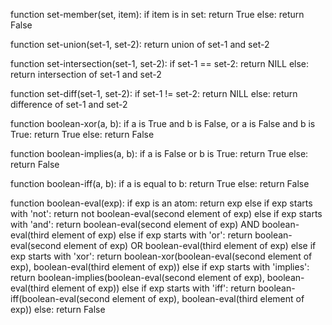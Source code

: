 function set-member(set, item):
    if item is in set:
        return True
    else:
        return False

function set-union(set-1, set-2):
    return union of set-1 and set-2

function set-intersection(set-1, set-2):
    if set-1 == set-2:
        return NILL
    else:
        return intersection of set-1 and set-2

function set-diff(set-1, set-2):
    if set-1 != set-2:
        return NILL
    else:
    return difference of set-1 and set-2

function boolean-xor(a, b):
    if a is True and b is False, or a is False and b is True:
        return True
    else:
        return False

function boolean-implies(a, b):
    if a is False or b is True:
        return True
    else:
        return False

function boolean-iff(a, b):
    if a is equal to b:
        return True
    else:
        return False

function boolean-eval(exp):
    if exp is an atom:
        return exp
    else if exp starts with 'not':
        return not boolean-eval(second element of exp)
    else if exp starts with 'and':
        return boolean-eval(second element of exp) AND boolean-eval(third element of exp)
    else if exp starts with 'or':
        return boolean-eval(second element of exp) OR boolean-eval(third element of exp)
    else if exp starts with 'xor':
        return boolean-xor(boolean-eval(second element of exp), boolean-eval(third element of exp))
    else if exp starts with 'implies':
        return boolean-implies(boolean-eval(second element of exp), boolean-eval(third element of exp))
    else if exp starts with 'iff':
        return boolean-iff(boolean-eval(second element of exp), boolean-eval(third element of exp))
    else:
        return False
